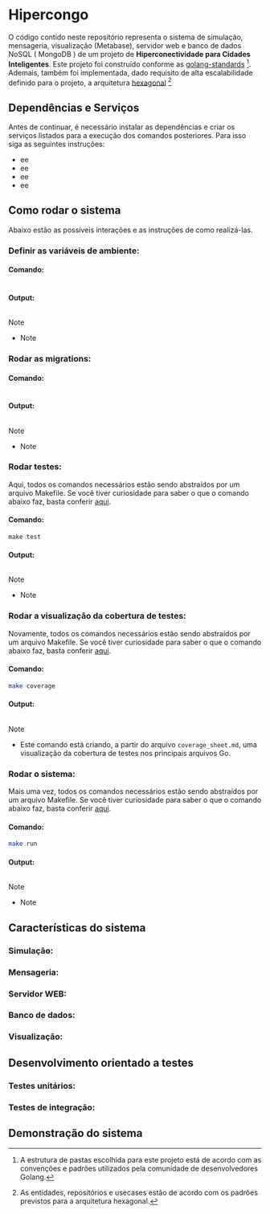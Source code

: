 # Hipercongo

O código contido neste repositório representa o sistema de simulação, mensageria, visualização (Metabase), servidor web e banco de dados NoSQL ( MongoDB ) de um projeto de **Hiperconectividade para Cidades Inteligentes**. Este projeto foi construído conforme as [golang-standards](https://github.com/golang-standards/project-layout) [^1]. Ademais, também foi implementada, dado requisito de alta escalabilidade definido para o projeto, a arquitetura [hexagonal](https://netflixtechblog.com/ready-for-changes-with-hexagonal-architecture-b315ec967749) [^2]

## Dependências e Serviços

Antes de continuar, é necessário instalar as dependências e criar os serviços listados para a execução dos comandos posteriores. Para isso siga as seguintes instruções:

- ee
- ee
- ee
- ee

## Como rodar o sistema

Abaixo estão as possíveis interações e as instruções de como realizá-las.

### Definir as variáveis de ambiente:

#### Comando:
```shell

```

#### Output:
```shell

```

> [!NOTE]
> - Note

### Rodar as migrations:

#### Comando:
```shell

```

#### Output:
```shell

```

> [!NOTE]
> - Note

### Rodar testes:

Aqui, todos os comandos necessários estão sendo abstraídos por um arquivo Makefile. Se você tiver curiosidade para saber o que o comando abaixo faz, basta conferir [aqui]().

#### Comando:

```shell
make test
```

#### Output:

```shell

```

> [!NOTE]
> - Note

### Rodar a visualização da cobertura de testes:

Novamente, todos os comandos necessários estão sendo abstraídos por um arquivo Makefile. Se você tiver curiosidade para saber o que o comando abaixo faz, basta conferir [aqui](https://github.com/Inteli-College/2024-T0002-EC09-G04/blob/main/backend/Makefile#L21).

#### Comando:

```bash
make coverage 
```

#### Output:
```shell

```

> [!NOTE]
>  - Este comando está criando, a partir do arquivo `coverage_sheet.md`, uma visualização da cobertura de testes nos principais arquivos Go.

### Rodar o sistema:

Mais uma vez, todos os comandos necessários estão sendo abstraídos por um arquivo Makefile. Se você tiver curiosidade para saber o que o comando abaixo faz, basta conferir [aqui]().

#### Comando:

```bash
make run
```

#### Output:

```shell

```

> [!NOTE]
>  - Note

## Características do sistema

### Simulação:

### Mensageria:

### Servidor WEB:

### Banco de dados:

### Visualização:

## Desenvolvimento orientado a testes

### Testes unitários:

### Testes de integração:

## Demonstração do sistema

[^1]: A estrutura de pastas escolhida para este projeto está de acordo com as convenções e padrões utilizados pela comunidade de desenvolvedores Golang.

[^2]: As entidades, repositórios e usecases estão de acordo com os padrões previstos para a arquitetura hexagonal.
